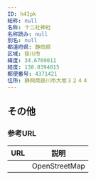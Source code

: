 ```yaml
---
ID: h4Ipk
総称: null
名称: 十二社神社
名称読み: null
別名: null
都道府県: 静岡県
区域: 掛川市
緯度: 34.6769011
経度: 138.0394015
郵便番号: 4371421
住所: 静岡県掛川市大坂３２４４
---
```


## その他

### 参考URL

| URL | 説明          |
| --- | ------------- |
|     | OpenStreetMap |
